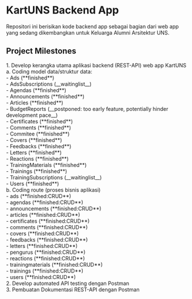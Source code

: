 # KartUNS Backend App

<p>Repositori ini berisikan kode backend app sebagai bagian dari web app yang sedang dikembangkan untuk Keluarga Alumni Arsitektur UNS.</p>

## Project Milestones

<p>
1. Develop kerangka utama aplikasi backend (REST-API) web app KartUNS<br>
    a. Coding model data/struktur data:<br>
        - Ads (**finished**)<br>
        - AdsSubscriptions (__waitinglist__)<br>
        - Agendas (**finished**)<br>
        - Announcements (**finished**)<br>
        - Articles (**finished**)<br>
        - BudgetReports (__postponed: too early feature, potentially hinder development pace__)<br>
        - Certificates (**finished**)<br>
        - Comments (**finished**)<br>
        - Commitee (**finished**)<br>
        - Covers (**finished**)<br>
        - Feedbacks (**finished**)<br>
        - Letters (**finished**)<br>
        - Reactions (**finished**)<br>
        - TrainingMaterials (**finished**)<br>
        - Trainings (**finished**)<br>
        - TrainingSubscriptions (__waitinglist__)<br>
        - Users (**finished**)<br>
    b. Coding route (proses bisnis aplikasi)<br>
        - ads (**finished:CRUD**)<br>
        - agendas (**finished:CRUD**)<br>
        - announcements (**finished:CRUD**)<br>
        - articles (**finished:CRUD**)<br>
        - certificates (**finished:CRUD**)<br>
        - comments (**finished:CRUD**)<br>
        - covers (**finished:CRUD**)<br>
        - feedbacks (**finished:CRUD**)<br>
        - letters (**finished:CRUD**)<br>
        - pengurus (**finished:CRUD**)<br>
        - reactions (**finished:CRUD**)<br>
        - trainingmaterials (**finished:CRUD**)<br>
        - trainings (**finished:CRUD**)<br>
        - users (**finished:CRUD**)<br>
2. Develop automated API testing dengan Postman<br>
3. Pembuatan Dokumentasi REST-API dengan Postman<br>
</p>